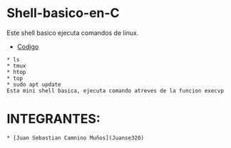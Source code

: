 # Shell-basico-en-C

Este shell basico ejecuta comandos de linux.
* [Codigo](shell_basic)

```
* ls
* tmux
* htop
* top
* sudo apt update 
Esta mini shell basica, ejecuta comando atreves de la funcion execvp
```
# INTEGRANTES:
```
* [Juan Sebastian Camnino Muños](Juanse320)
```
